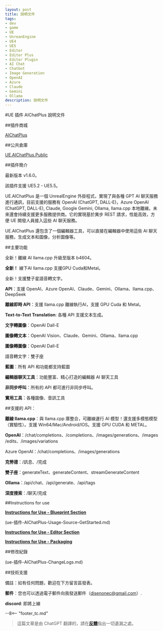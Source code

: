 ```yaml
---
layout: post
title: 說明文件
tags:
- dev
- game
- UE
- UnreanEngine
- UE4
- UE5
- Editor
- Editor Plus
- Editor Plugin
- AI Chat
- Chatbot
- Image Generation
- OpenAI
- Azure
- Claude
- Gemini
- Ollama
description: 說明文件
---
```


<meta property="og:title" content="UE 插件 AIChatPlus 说明文档" />

#UE 插件 AIChatPlus 說明文件

##插件商城

[AIChatPlus](https://www.fab.com/zh-cn/listings/0e49d138-10e1-452e-ba07-9a4bea578ace)

##公共倉庫

[UE.AIChatPlus.Public](https://github.com/disenone/UE.AIChatPlus.Public)

##插件簡介

最新版本 v1.6.0。

該插件支援 UE5.2 - UE5.5。

UE.AIChatPlus 是一個 UnrealEngine 外掛程式，實現了與各種 GPT AI 聊天服務進行通訊，目前支援的服務有 OpenAI (ChatGPT, DALL-E)，Azure OpenAI (ChatGPT, DALL-E), Claude, Google Gemini, Ollama, llama.cpp 本地離線。未來還會持續支援更多服務提供商。它的實現基於異步 REST 請求，性能高效，方便 UE 開發人員接入這些 AI 聊天服務。

UE.AIChatPlus 還包含了一個編輯器工具，可以直接在編輯器中使用這些 AI 聊天服務，生成文本和圖像，分析圖像等。

##主要功能

全新！離線 AI llama.cpp 升級至版本 b4604。

**全新！** 線下AI llama.cpp 支援GPU Cuda和Metal。

全新！支援雙子星語音轉文字。

**API**：支援 OpenAI、Azure OpenAI、Claude、Gemini、Ollama、llama.cpp、DeepSeek

**離線即時 API**：支援 llama.cpp 離線執行AI，支援 GPU Cuda 和 Metal。

**Text-to-Text Translation**: 各種 API 支援文本生成。

**文字轉圖像**：OpenAI Dall-E

**圖像轉文本**：OpenAI Vision、Claude、Gemini、Ollama、llama.cpp

**圖像轉圖像**：OpenAI Dall-E

語音轉文字：雙子座

**藍圖**：所有 API 和功能都支持藍圖

**編輯器聊天工具**：功能豐富、精心打造的編輯器 AI 聊天工具

**非同步呼叫**：所有的 API 都可進行非同步呼叫。

**實用工具**：各種圖像、音訊工具

##支援的 API：

**離線 llama.cpp**：與 llama.cpp 庫整合，可離線運行 AI 模型！還支援多模態模型（實驗性）。支援 Win64/Mac/Android/IOS。支援 GPU CUDA 和 METAL。

**OpenAI**：/chat/completions、/completions、/images/generations、/images/edits、/images/variations

Azure OpenAI：/chat/completions、/images/generations

**克勞德**：/訊息、/完成

**雙子座**：generateText、generateContent、streamGenerateContent

**Ollama**：/api/chat、/api/generate、/api/tags

**深度搜索**：/聊天/完成

##Instructions for use

[**Instructions for Use - Blueprint Section**](ue-插件-AIChatPlus-Usage-Blueprint-GetStarted.md)

(ue-插件-AIChatPlus-Usage-Source-GetStarted.md)

[**Instructions for Use - Editor Section**](ue-插件-AIChatPlus-Usage-EditorTool-GetStarted.md)

[**Instructions for Use - Packaging**](ue-插件-AIChatPlus-Usage-Package-GetStarted.md)

##修改紀錄

(ue-插件-AIChatPlus-ChangeLogs.md)

##技術支援

備註：如有任何問題，歡迎在下方留言區發表。

**郵件**：您也可以透過電子郵件向我發送郵件（disenonec@gmail.com）.

**discord**: 即將上線

--8<-- "footer_tc.md"


> 這篇文章是由 ChatGPT 翻譯的，請在[**反饋**](https://github.com/disenone/wiki_blog/issues/new)指出一切遺漏之處。 
